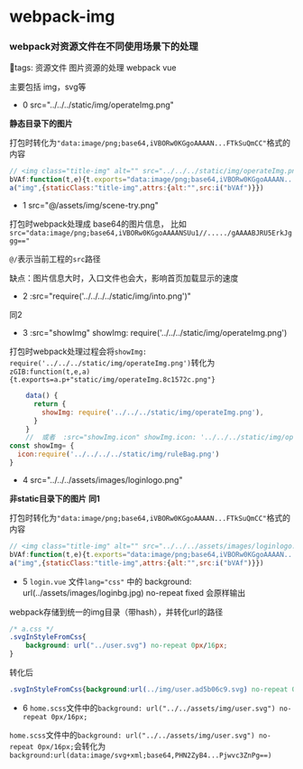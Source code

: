 # webpack-img

### webpack对资源文件在不同使用场景下的处理

:bookmark:tags: 资源文件 图片资源的处理 webpack vue

主要包括 img，svg等

- 0 src="../../../static/img/operateImg.png"

**静态目录下的图片**

打包时转化为`"data:image/png;base64,iVBORw0KGgoAAAAN...FTkSuQmCC"`格式的内容

```javascript
// <img class="title-img" alt="" src="../../../static/img/operateImg.png" />的部分编译输出的时如下部分
bVAf:function(t,e){t.exports="data:image/png;base64,iVBORw0KGgoAAAAN...FTkSuQmCC"}
a("img",{staticClass:"title-img",attrs:{alt:"",src:i("bVAf")}})

```

- 1 src="@/assets/img/scene-try.png"

打包时webpack处理成 base64的图片信息， 比如 `src="data:image/png;base64,iVBORw0KGgoAAAANSUu1//...../gAAAABJRU5ErkJggg=="`

`@/`表示当前工程的`src`路径

缺点：图片信息大时，入口文件也会大，影响首页加载显示的速度

- 2 :src="require('../../../../static/img/into.png')"

同2

- 3 :src="showImg" showImg: require('../../../static/img/operateImg.png')

打包时webpack处理过程会将`showImg: require('../../../static/img/operateImg.png')`转化为`zGIB:function(t,e,a){t.exports=a.p+"static/img/operateImg.8c1572c.png"}`

```javascript
    data() {
      return {
        showImg: require('../../../static/img/operateImg.png'),
      }
    } 
    //  或者  :src="showImg.icon" showImg.icon: '../../../static/img/operateImg.png'
const showImg= {
  icon:require('../../../../static/img/ruleBag.png')
}    
```

- 4 src="../../../assets/images/loginlogo.png"

**非static目录下的图片**
**同1**

打包时转化为`"data:image/png;base64,iVBORw0KGgoAAAAN...FTkSuQmCC"`格式的内容

```javascript
// <img class="title-img" alt="" src="../../../assets/images/loginlogo.png" />的部分编译输出的时如下部分
bVAf:function(t,e){t.exports="data:image/png;base64,iVBORw0KGgoAAAAN...FTkSuQmCC"}
a("img",{staticClass:"title-img",attrs:{alt:"",src:i("bVAf")}})

```

- 5 `login.vue` 文件`lang="css"` 中的 background: url(../assets/images/loginbg.jpg) no-repeat fixed 会原样输出

webpack存储到统一的img目录（带hash），并转化url的路径

```css
/* a.css */
.svgInStyleFromCss{
    background: url("../user.svg") no-repeat 0px/16px;
}
```

转化后

```css
.svgInStyleFromCss{background:url(../img/user.ad5b06c9.svg) no-repeat 0/16px}
```


- 6 `home.scss`文件中的`background: url("../../assets/img/user.svg") no-repeat 0px/16px;`

`home.scss`文件中的`background: url("../../assets/img/user.svg") no-repeat 0px/16px;`会转化为`background:url(data:image/svg+xml;base64,PHN2ZyB4...Pjwvc3ZnPg==)`